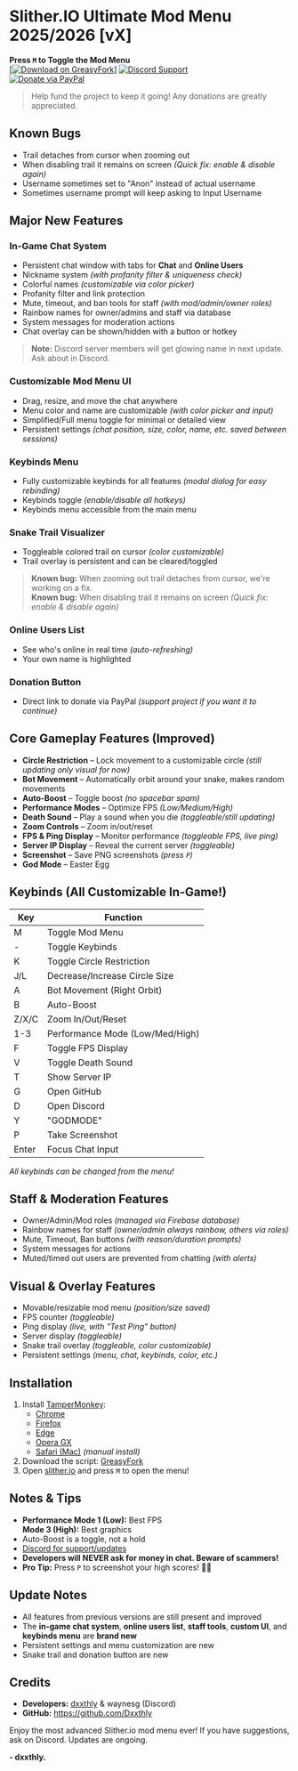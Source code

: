 # Slither.IO Ultimate Mod Menu 2025/2026 [vX]

**Press `M` to Toggle the Mod Menu**  
[[![Download on GreasyFork](https://img.shields.io/badge/Download-GreasyFork-brightgreen)]](https://greasyfork.org/en/scripts/535770-slither-io-mod-menu-w-chat-dsc-gg-143x-vx)
[![Discord Support](https://img.shields.io/badge/Discord-Support-7289DA)](https://dsc.gg/143x)  
[![Donate via PayPal](https://img.shields.io/badge/Donate-PayPal-00457C)](https://www.paypal.com/donate/?business=SC3RFTW5QDZJ4&no_recurring=0&currency_code=USD)

> Help fund the project to keep it going! Any donations are greatly appreciated.

## Known Bugs
- Trail detaches from cursor when zooming out
- When disabling trail it remains on screen *(Quick fix: enable & disable again)*
- Username sometimes set to "Anon" instead of actual username
- Sometimes username prompt will keep asking to Input Username

## Major New Features

### In-Game Chat System
- Persistent chat window with tabs for **Chat** and **Online Users**
- Nickname system *(with profanity filter & uniqueness check)*
- Colorful names *(customizable via color picker)*
- Profanity filter and link protection
- Mute, timeout, and ban tools for staff *(with mod/admin/owner roles)*
- Rainbow names for owner/admins and staff via database
- System messages for moderation actions
- Chat overlay can be shown/hidden with a button or hotkey

> **Note:** Discord server members will get glowing name in next update. Ask about in Discord.

### Customizable Mod Menu UI
- Drag, resize, and move the chat anywhere
- Menu color and name are customizable *(with color picker and input)*
- Simplified/Full menu toggle for minimal or detailed view
- Persistent settings *(chat position, size, color, name, etc. saved between sessions)*

### Keybinds Menu
- Fully customizable keybinds for all features *(modal dialog for easy rebinding)*
- Keybinds toggle *(enable/disable all hotkeys)*
- Keybinds menu accessible from the main menu

### Snake Trail Visualizer
- Toggleable colored trail on cursor *(color customizable)*
- Trail overlay is persistent and can be cleared/toggled

> **Known bug:** When zooming out trail detaches from cursor, we're working on a fix.  
> **Known bug:** When disabling trail it remains on screen *(Quick fix: enable & disable again)*

### Online Users List
- See who's online in real time *(auto-refreshing)*
- Your own name is highlighted

### Donation Button
- Direct link to donate via PayPal *(support project if you want it to continue)*

## Core Gameplay Features (Improved)
- **Circle Restriction** – Lock movement to a customizable circle *(still updating only visual for now)*
- **Bot Movement** – Automatically orbit around your snake, makes random movements
- **Auto-Boost** – Toggle boost *(no spacebar spam)*
- **Performance Modes** – Optimize FPS *(Low/Medium/High)*
- **Death Sound** – Play a sound when you die *(toggleable/still updating)*
- **Zoom Controls** – Zoom in/out/reset
- **FPS & Ping Display** – Monitor performance *(toggleable FPS, live ping)*
- **Server IP Display** – Reveal the current server *(toggleable)*
- **Screenshot** – Save PNG screenshots *(press `P`)*
- **God Mode** – Easter Egg

## Keybinds (All Customizable In-Game!)
| Key  | Function                     |
|------|------------------------------|
| M    | Toggle Mod Menu              |
| -    | Toggle Keybinds              |
| K    | Toggle Circle Restriction    |
| J/L  | Decrease/Increase Circle Size|
| A    | Bot Movement (Right Orbit)   |
| B    | Auto-Boost                   |
| Z/X/C| Zoom In/Out/Reset            |
| 1-3  | Performance Mode (Low/Med/High)|
| F    | Toggle FPS Display           |
| V    | Toggle Death Sound           |
| T    | Show Server IP               |
| G    | Open GitHub                  |
| D    | Open Discord                 |
| Y    | "GODMODE"                    |
| P    | Take Screenshot              |
| Enter| Focus Chat Input             |

*All keybinds can be changed from the menu!*

## Staff & Moderation Features
- Owner/Admin/Mod roles *(managed via Firebase database)*
- Rainbow names for staff *(owner/admin always rainbow, others via roles)*
- Mute, Timeout, Ban buttons *(with reason/duration prompts)*
- System messages for actions
- Muted/timed out users are prevented from chatting *(with alerts)*

## Visual & Overlay Features
- Movable/resizable mod menu *(position/size saved)*
- FPS counter *(toggleable)*
- Ping display *(live, with "Test Ping" button)*
- Server display *(toggleable)*
- Snake trail overlay *(toggleable, color customizable)*
- Persistent settings *(menu, chat, keybinds, color, etc.)*

## Installation
1. Install [TamperMonkey](https://www.tampermonkey.net/):
   - [Chrome](https://chrome.google.com/webstore/detail/tampermonkey/dhdgffkkebhmkfjojejmpbldmpobfkfo)
   - [Firefox](https://addons.mozilla.org/en-US/firefox/addon/tampermonkey/)
   - [Edge](https://microsoftedge.microsoft.com/addons/detail/tampermonkey/iikmkjmpaadaobahmlepeloendndfphd)
   - [Opera GX](https://addons.opera.com/en/extensions/details/tampermonkey-beta/)
   - [Safari (Mac)](https://apps.apple.com/us/app/tampermonkey/id1482490089) *(manual install)*
2. Download the script: [GreasyFork](https://greasyfork.org)
3. Open [slither.io](https://slither.io) and press `M` to open the menu!

## Notes & Tips
- **Performance Mode 1 (Low):** Best FPS  
  **Mode 3 (High):** Best graphics
- Auto-Boost is a toggle, not a hold
- [Discord for support/updates](https://dsc.gg/143x)
- **Developers will NEVER ask for money in chat. Beware of scammers!**
- **Pro Tip:** Press `P` to screenshot your high scores! 🐍💨

## Update Notes
- All features from previous versions are still present and improved
- The **in-game chat system**, **online users list**, **staff tools**, **custom UI**, and **keybinds menu** are **brand new**
- Persistent settings and menu customization are new
- Snake trail and donation button are new

## Credits
- **Developers:** [dxxthly](https://github.com/Dxxthly) & waynesg (Discord)
- **GitHub:** https://github.com/Dxxthly

Enjoy the most advanced Slither.io mod menu ever! If you have suggestions, ask on Discord. Updates are ongoing.

**- dxxthly.**
